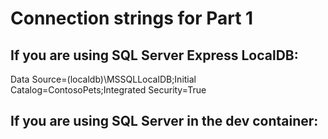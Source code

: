 # Connection strings for Part 1

## If you are using SQL Server Express LocalDB:

Data Source=(localdb)\MSSQLLocalDB;Initial Catalog=ContosoPets;Integrated Security=True

## If you are using SQL Server in the dev container:

